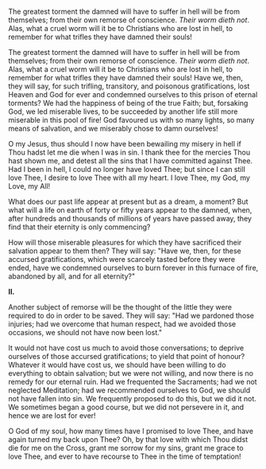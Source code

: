 
The greatest torment the damned will have to suffer in hell will be from themselves; from their own remorse of conscience. *Their worm dieth not*. Alas, what a cruel worm will it be to Christians who are lost in hell, to remember for what trifles they have damned their souls!

The greatest torment the damned will have to suffer in hell will be from themselves; from their own remorse of conscience. *Their worm dieth not*. Alas, what a cruel worm will it be to Christians who are lost in hell, to remember for what trifles they have damned their souls! Have we, then, they will say, for such trifling, transitory, and poisonous gratifications, lost Heaven and God for ever and condemned ourselves to this prison of eternal torments? We had the happiness of being of the true Faith; but, forsaking God, we led miserable lives, to be succeeded by another life still more miserable in this pool of fire! God favoured us with so many lights, so many means of salvation, and we miserably chose to damn ourselves!

O my Jesus, thus should I now have been bewailing my misery in hell if Thou hadst let me die when I was in sin. I thank thee for the mercies Thou hast shown me, and detest all the sins that I have committed against Thee. Had I been in hell, I could no longer have loved Thee; but since I can still love Thee, I desire to love Thee with all my heart. I love Thee, my God, my Love, my All!

What does our past life appear at present but as a dream, a moment? But what will a life on earth of forty or fifty years appear to the damned, when, after hundreds and thousands of millions of years have passed away, they find that their eternity is only commencing?

How will those miserable pleasures for which they have sacrificed their salvation appear to them then? They will say: \"Have we, then, for these accursed gratifications, which were scarcely tasted before they were ended, have we condemned ourselves to burn forever in this furnace of fire, abandoned by all, and for all eternity?\"

**II\.**

Another subject of remorse will be the thought of the little they were required to do in order to be saved. They will say: \"Had we pardoned those injuries; had we overcome that human respect, had we avoided those occasions, we should not have now been lost.\"

It would not have cost us much to avoid those conversations; to deprive ourselves of those accursed gratifications; to yield that point of honour? Whatever it would have cost us, we should have been willing to do everything to obtain salvation; but we were not willing, and now there is no remedy for our eternal ruin. Had we frequented the Sacraments; had we not neglected Meditation; had we recommended ourselves to God, we should not have fallen into sin. We frequently proposed to do this, but we did it not. We sometimes began a good course, but we did not persevere in it, and hence we are lost for ever!

O God of my soul, how many times have I promised to love Thee, and have again turned my back upon Thee? Oh, by that love with which Thou didst die for me on the Cross, grant me sorrow for my sins, grant me grace to love Thee, and ever to have recourse to Thee in the time of temptation!


